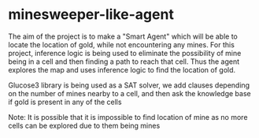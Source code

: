 # minesweeper-like-agent

The aim of the project is to make a "Smart Agent" which will be able to locate the location of gold, while not encountering any mines.
For this project, inference logic is being used to eliminate the possibility of mine being in a cell and then finding a path to reach that cell. Thus the agent explores the map and uses inference logic to find the location of gold.

Glucose3 library is being used as a SAT solver, we add clauses depending on the number of mines nearby to a cell, and then ask the knowledge base if gold is present in any of the cells

Note: It is possible that it is impossible to find location of mine as no more cells can be explored due to them being mines